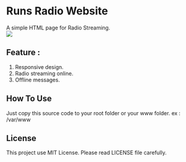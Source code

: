 # Runs Radio Website
A simple HTML page for Radio Streaming.<br/>
<img src="perlu/RunsRadio.jpg"/>

## Feature :
1. Responsive design.
2. Radio streaming online.
3. Offline messages.

## How To Use
Just copy this source code to your root folder or your www folder. ex : /var/www

## License
This project use MIT License. Please read LICENSE file carefully.
